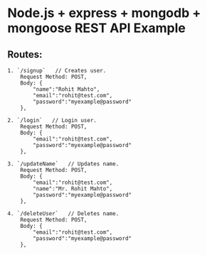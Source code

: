 # Node.js + express + mongodb + mongoose REST API Example

## Routes:
    1. `/signup`   // Creates user.
        Request Method: POST,
        Body: {
            "name":"Rohit Mahto",
            "email":"rohit@test.com",
            "password":"myexample@password"
        },

    2. `/login`   // Login user.
        Request Method: POST,
        Body: {
            "email":"rohit@test.com",
            "password":"myexample@password"
        },

    3. `/updateName`   // Updates name.
        Request Method: POST,
        Body: {
            "email":"rohit@test.com",
            "name":"Mr. Rohit Mahto",
            "password":"myexample@password"
        },

    4. `/deleteUser`   // Deletes name.
        Request Method: POST,
        Body: {
            "email":"rohit@test.com",
            "password":"myexample@password"
        },
